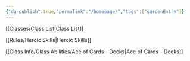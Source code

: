 ```yaml
---
{"dg-publish":true,"permalink":"/homepage/","tags":["gardenEntry"]}
---
```


[[Classes/Class List\|Class List]]

[[Rules/Heroic Skills\|Heroic Skills]]

[[Class Info/Class Abilities/Ace of Cards - Decks\|Ace of Cards - Decks]]
